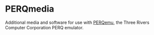 # PERQmedia
Additional media and software for use with [PERQemu](https://github.com/skeezicsb/PERQemu), the Three Rivers Computer Corporation PERQ emulator.
